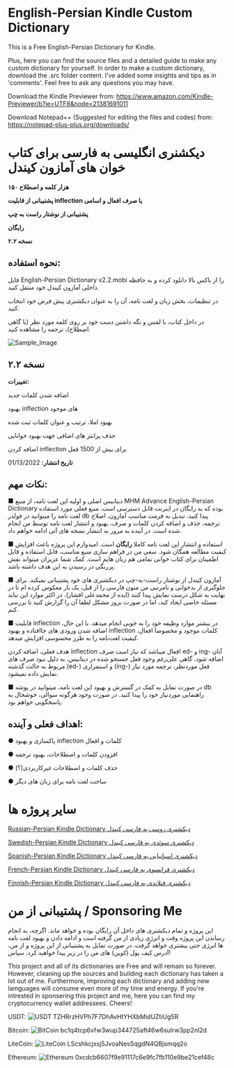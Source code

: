 # English-Persian Kindle Custom Dictionary
 This is a Free English-Persian Dictionary for Kindle.
 
 Plus, here you can find the source files and a detailed guide to make any custom dictionary for yourself.
 In order to make a custom dictionary, download the .src folder content. I've added some insights and tips as in 'comments'. Feel free to ask any questions you may have.
 
Download the Kindle Previewer from: https://www.amazon.com/Kindle-Previewer/b?ie=UTF8&node=21381691011

Download Notepad++ (Suggested for editing the files and codes) from: https://notepad-plus-plus.org/downloads/
 

# دیکشنری انگلیسی به فارسی برای کتاب خوان های آمازون کیندل

**۱۵۰ هزار کلمه و اصطلاح**

**پشتیبانی از قابلیت inflection یا صرف افعال و اسامی**

**پشتیبانی از نوشتار راست به چپ**

**رایگان**
 
**نسخه ۲.۲**

## نحوه استفاده:
فایل English-Persian Dictionary v2.2.mobi را از باکس بالا دانلود کرده و به حافظه داخلی آمازون کیندل خود منتقل کنید.

در تنظیمات، بخش زبان و لغت نامه، آن را به عنوان دیکشنری پیش فرض خود انتخاب کنید.

در داخل کتاب، با لمس و نگه داشتن دست خود بر روی کلمه مورد نظر (یا گاهی اصطلاح)، ترجمه را مشاهده کنید.
 
![Sample_Image](https://raw.githubusercontent.com/hossein1376/English-Persian-Kindle-Custom-Dictionary/b7f68983676af13b36b9990583ca0ec468260811/sample.jpg)
 
## نسخه ۲.۲
**تغییرات:**

اضافه شدن کلمات جدید

بهبود inflection های موجود

بهبود املا، ترتیب و عنوان کلمات ثبت شده

حذف پرانتز های اضافی جهت بهبود خوانایی

اضافه کردن inflection برای بیش از 1500 فعل

**تاریخ انتشار:** 01/13/2022

## نکات مهم:
■ دیتابیس اصلی و اولیه این لغت نامه، از منبع MHM Advance English-Persian Dictionary بوده که به رایگان در اینرنت قابل دسترسی است. منبع فعلی مورد استفاده لغت نامه را میتوانید در فولدر db پیدا کنید.
تبدیل به فرمت مناسب آمازون، اصلاح ترجمه، حذف و اضافه کردن کلمات و صرف، بهبود و انتشار لغت نامه توسط من انجام شده است. در آینده به مرور به انتشار نسخه های آتی ادامه خواهم داد. 

■ استفاده و انتشار این لغت نامه کاملا **رایگان** است. امیدوارم این پروژه باعث افزایش کیفیت مطالعه همگان شود. 
سعی من در فراهم سازی منبع مناسب، قابل استفاده و قابل اطمینان برای کتاب خوانی تمامی هم زبان هایم است. کمک شما عزیزان میتواند نقش پررنگی در رسیدن به این هدف داشته باشد.

■ آمازون کیندل از نوشتار راست-به-چپ در دیکشنری های خود پشتیبانی نمیکند. برای جلوگیری از بدخوانی و نامرتبی من متون فارسی را از قبل، یک بار معکوس کرده ام تا در نهایت به شکل درست نمایش پیدا کنند (ایده از محمد‌علی افشار).
در اکثر موارد این نباید مسئله خاصی ایجاد کند، اما در صورت بروز مشکل لطفا آن را گزارش کنید تا بررسی کنم.

■ قابلیت inflection در بیشتر موارد وظیفه خود را به خوبی انجام میدهد. با این حال، اضافه شدن ورودی های جاافتاده و بهبود inflection کلمات موجود و مخصوصا افعال، کیفیت لغت‌نامه را به طرز محسوسی افزایش میدهد.

هدف فعلی، اضافه کردن inflection افعال میباشد که نیاز است صرف ed- و ing- آنان اضافه شود.
گاهی علی‌رغم وجود فعل جستجو شده در دیتابیس، به دلیل نبود صرف های مربوط به حالت گذشته (ed-) و استمراری (ing-) فعل موردنظر، ترجمه مورد نیاز نمایش داده نمیشود.


■ در صورت تمایل به کمک در گسترش و بهبود این لغت نامه، میتوانید در پوشه db راهنمایی موردنیاز خود را پیدا کنید.
در صورت وجود هرگونه سوالی، خوشحال به پاسخگویی خواهم بود.

## اهداف فعلی و آینده:

●  پاکسازی و بهبود inflection کلمات و افعال

● افزودن کلمات و اصطلاحات، بهبود ترجمه

● حذف کلمات و اصطلاحات غیرکاربردی(؟)

● ساخت لغت نامه برای زبان های دیگر

# سایر پروژه ها
[Russian-Persian Kindle Dictionary دیکشنری روسی به فارسی کیندل](https://github.com/hossein1376/Russian-Persian-Kindle-Dictionary)

[Swedish-Persian Kindle Dictionary دیکشنری سوئدی به فارسی کیندل](https://github.com/hossein1376/Swedish-Persian-Kindle-Dictionary)

[Spanish-Persian Kindle Dictionary دیکشنری اسپانیایی به فارسی کیندل](https://github.com/hossein1376/Spanish-Persian-Kindle-Dictionary)

[French-Persian Kindle Dictionary دیکشنری فرانسوی به فارسی کیندل](https://github.com/hossein1376/French-Persian-Kindle-Dictionary)

[Finnish-Persian Kindle Dictionary دیکشنری فنلاندی به فارسی کیندل](https://github.com/hossein1376/Finnish-Persian-Kindle-Dictionary)

#  پشتیبانی از من / Sponsoring Me
این پروژه و تمام دیکشنری های داخل آن رایگان بوده و خواهد ماند. اگرچه، به انجام رساندن این پروژه وقت و انرژی زیادی از من گرفته است و ادامه دادن و بهبود لغت نامه ها انرژی حتی بیشتری خواهد گرفت. در صورت تمایل به پشتیبانی از این پروژه و از من، آدرس کیف پول (کوین) های من را در زیر پیدا خواهید کرد. سپاس! 

This project and all of its dictionaries are Free and will remain so forever. However, cleaning up the sources and building each dictionary has taken a lot out of me. Furthermore, improving each dictionary and adding new lamguages will consume even more of my time and energy. If you're intrested in sponsering this project and me, here you can find my cryptocurrency wallet addressees. Cheers!


USDT: ![USDT](https://raw.githubusercontent.com/hossein1376/English-Persian-Kindle-Custom-Dictionary/main/.github/litecoin.png)
TZHRrzHVPh7F7DhAvHtYHXbMidUZtiUg5R

Bitcoin: ![BitCoin](https://raw.githubusercontent.com/hossein1376/English-Persian-Kindle-Custom-Dictionary/main/.github/bitcoin.png)
bc1q4tcp6vfw3wup344725aft46w6sulrw3pp2nl2d

LiteCoin: ![LiteCoin](https://raw.githubusercontent.com/hossein1376/English-Persian-Kindle-Custom-Dictionary/main/.github/usdt.png)
LScshkcjxsj5JvoaNesSqgdN4QBjsmqq2o

Ethereum: ![Ethereum](https://raw.githubusercontent.com/hossein1376/English-Persian-Kindle-Custom-Dictionary/main/.github/ethereum.png)
0xcdcb6607f9e91117c6e9fc7fb110e9be21cef48c
